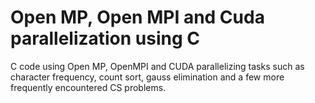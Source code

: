 # Open MP, Open MPI and Cuda parallelization using C
C code using Open MP, OpenMPI and CUDA parallelizing tasks such as character frequency, count sort, gauss elimination and a few more frequently encountered CS problems.
